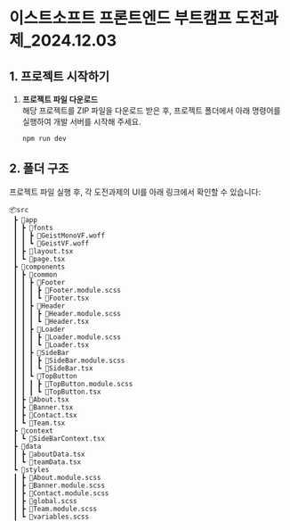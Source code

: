# 이스트소프트 프론트엔드 부트캠프 도전과제_2024.12.03

## 1. 프로젝트 시작하기

1. **프로젝트 파일 다운로드**  
   해당 프로젝트를 ZIP 파일을 다운로드 받은 후, 프로젝트 폴더에서 아래 명령어를 실행하여 개발 서버를 시작해 주세요.

   ```bash
   npm run dev

## 2. 폴더 구조

프로젝트 파일 실행 후, 각 도전과제의 UI를 아래 링크에서 확인할 수 있습니다:

```
📦src
 ┣ 📂app
 ┃ ┣ 📂fonts
 ┃ ┃ ┣ 📜GeistMonoVF.woff
 ┃ ┃ ┗ 📜GeistVF.woff
 ┃ ┣ 📜layout.tsx
 ┃ ┗ 📜page.tsx
 ┣ 📂components
 ┃ ┣ 📂common
 ┃ ┃ ┣ 📂Footer
 ┃ ┃ ┃ ┣ 📜Footer.module.scss
 ┃ ┃ ┃ ┗ 📜Footer.tsx
 ┃ ┃ ┣ 📂Header
 ┃ ┃ ┃ ┣ 📜Header.module.scss
 ┃ ┃ ┃ ┗ 📜Header.tsx
 ┃ ┃ ┣ 📂Loader
 ┃ ┃ ┃ ┣ 📜Loader.module.scss
 ┃ ┃ ┃ ┗ 📜Loader.tsx
 ┃ ┃ ┣ 📂SideBar
 ┃ ┃ ┃ ┣ 📜SideBar.module.scss
 ┃ ┃ ┃ ┗ 📜SideBar.tsx
 ┃ ┃ ┗ 📂TopButton
 ┃ ┃ ┃ ┣ 📜TopButton.module.scss
 ┃ ┃ ┃ ┗ 📜TopButton.tsx
 ┃ ┣ 📜About.tsx
 ┃ ┣ 📜Banner.tsx
 ┃ ┣ 📜Contact.tsx
 ┃ ┗ 📜Team.tsx
 ┣ 📂context
 ┃ ┗ 📜SideBarContext.tsx
 ┣ 📂data
 ┃ ┣ 📜aboutData.tsx
 ┃ ┗ 📜teamData.tsx
 ┗ 📂styles
 ┃ ┣ 📜About.module.scss
 ┃ ┣ 📜Banner.module.scss
 ┃ ┣ 📜Contact.module.scss
 ┃ ┣ 📜global.scss
 ┃ ┣ 📜Team.module.scss
 ┃ ┗ 📜variables.scss
```
